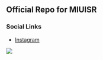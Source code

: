 ## Official Repo for MIUISR

### Social Links

- [Instagram](https://github.com/miuisr)
<img src="https://cloud.miuisr.ml/api/raw/?path=/MIUISR/Images/icons/social/telegram.png">
